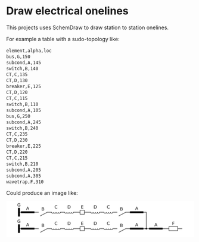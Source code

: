 # Draw electrical onelines
This projects uses SchemDraw to draw station to station onelines.

For example a table with a sudo-topology like:

```csv
element,alpha,loc
bus,G,150
subcond,A,145
switch,B,140
CT,C,135
CT,D,130
breaker,E,125
CT,D,120
CT,C,115
switch,B,110
subcond,A,105
bus,G,250
subcond,A,245
switch,B,240
CT,C,235
CT,D,230
breaker,E,225
CT,D,220
CT,C,215
switch,B,210
subcond,A,205
subcond,A,305
wavetrap,F,310
```

Could produce an image like:

![Example oneline from table](table_oneline.svg)
